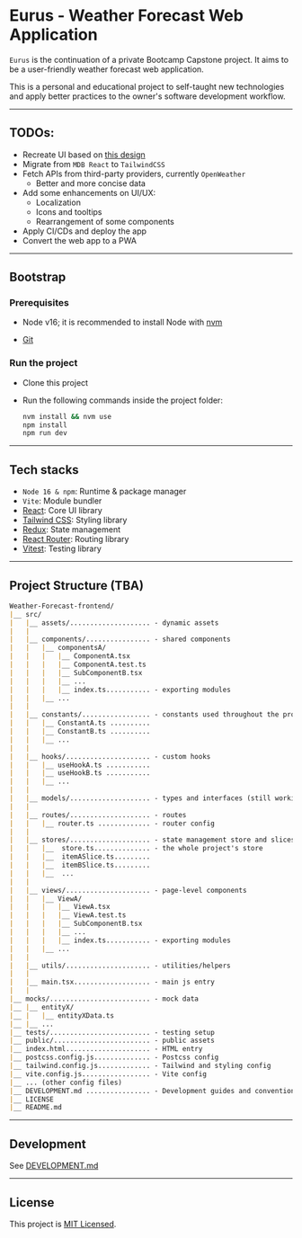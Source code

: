 # Eurus - Weather Forecast Web Application

`Eurus` is the continuation of a private Bootcamp Capstone project. It aims to be a user-friendly weather forecast web application.

This is a personal and educational project to self-taught new technologies and apply better practices to the owner's software development workflow.

---

## TODOs:

- Recreate UI based on [this design](https://www.arcgis.com/apps/dashboards/737e5317ef7343feb3b859f7757682e0)
- Migrate from `MDB React` to `TailwindCSS`
- Fetch APIs from third-party providers, currently `OpenWeather`
	- Better and more concise data
- Add some enhancements on UI/UX:
	- Localization
	- Icons and tooltips
	- Rearrangement of some components
- Apply CI/CDs and deploy the app
- Convert the web app to a PWA

---

## Bootstrap

### Prerequisites

- Node v16; it is recommended to install Node with [nvm](https://www.freecodecamp.org/news/node-version-manager-nvm-install-guide/)

- [Git](https://git-scm.com/book/en/v2/Getting-Started-Installing-Git)

### Run the project

- Clone this project

- Run the following commands inside the project folder:
  ```bash
  nvm install && nvm use
  npm install
  npm run dev
  ```

---

## Tech stacks

- `Node 16 & npm`: Runtime & package manager
- `Vite`: Module bundler
- [React](https://reactjs.org/docs/getting-started.html): Core UI library
- [Tailwind CSS](https://tailwindcss.com/docs/installation): Styling library
- [Redux](https://redux.js.org/introduction/getting-started): State management
- [React Router](https://reactrouter.com/en/main/start/tutorial): Routing library
- [Vitest](https://vitest.dev/guide/): Testing library

---

## Project Structure (TBA)

```markdown
Weather-Forecast-frontend/
|__ src/
|   |__ assets/.................... - dynamic assets
|   |   
|   |__ components/................ - shared components
|   |   |__ componentsA/
|   |   |   |__ ComponentA.tsx
|   |   |   |__ ComponentA.test.ts
|   |   |   |__ SubComponentB.tsx
|   |   |   |__ ...
|   |   |   |__ index.ts........... - exporting modules
|   |   |__ ...
|   |   
|   |__ constants/................. - constants used throughout the project
|   |   |__ ConstantA.ts ..........
|   |   |__ ConstantB.ts ..........
|   |   |__ ...
|   |   
|   |__ hooks/..................... - custom hooks
|   |   |__ useHookA.ts ...........
|   |   |__ useHookB.ts ...........
|   |   |__ ...
|   |   
|   |__ models/.................... - types and interfaces (still working on it)
|   |   
|   |__ routes/.................... - routes
|   |   |__ router.ts ............. - router config
|   |   
|   |__ stores/.................... - state management store and slices
|   |   |__  store.ts.............. - the whole project's store
|   |   |__  itemASlice.ts.........
|   |   |__  itemBSlice.ts.........
|   |   |__  ...
|   |   
|   |__ views/..................... - page-level components
|   |   |__ ViewA/
|   |   |   |__ ViewA.tsx
|   |   |   |__ ViewA.test.ts
|   |   |   |__ SubComponentB.tsx
|   |   |   |__ ...
|   |   |   |__ index.ts........... - exporting modules
|   |   |__ ...
|   |   
|   |__ utils/..................... - utilities/helpers
|   |   
|   |__ main.tsx................... - main js entry
|   |   
|__ mocks/......................... - mock data
|__ |__ entityX/
|__ |   |__ entityXData.ts
|__ |__ ...
|__ tests/......................... - testing setup
|__ public/........................ - public assets
|__ index.html..................... - HTML entry
|__ postcss.config.js.............. - Postcss config
|__ tailwind.config.js............. - Tailwind and styling config
|__ vite.config.js................. - Vite config
|__ ... (other config files)
|__ DEVELOPMENT.md ................ - Development guides and conventions
|__ LICENSE
|__ README.md
```

---

## Development

See [DEVELOPMENT.md](./docs/DEVELOPMENT.md)

---

## License

This project is [MIT Licensed](./LICENSE).
